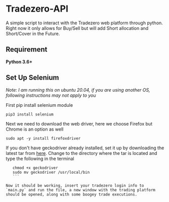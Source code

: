 # Tradezero-API
 A simple script to interact with the Tradezero web platform through python. Right now it only allows for Buy/Sell but will add Short allocation and Short/Cover in the Future.

## Requirement
 **Python 3.6+**

## Set Up Selenium
 *Note: I am running this on ubuntu 20.04, if you are using another OS, following instructions may not apply to you*

 First pip install selenium module
 
 ```pip3 install selenium```

 Next we need to download the web driver, here we choose Firefox but Chrome is an option as well

 ```sudo apt -y install firefoxdriver```

 If you don't have geckodriver already installed, set it up by downloading the latest tar from [here](https://github.com/mozilla/geckodriver/releases). 
 Change to the directory where the tar is located and type the following in the terminal
 ```tar -xvzf geckodriver*
    chmod +x geckodriver
    sudo mv geckodriver /usr/local/bin
    ```

 Now it should be working, insert your tradezero login info to `main.py` and run the file, a new window with the trading platform should be opened, along with some boogey trade executions.


